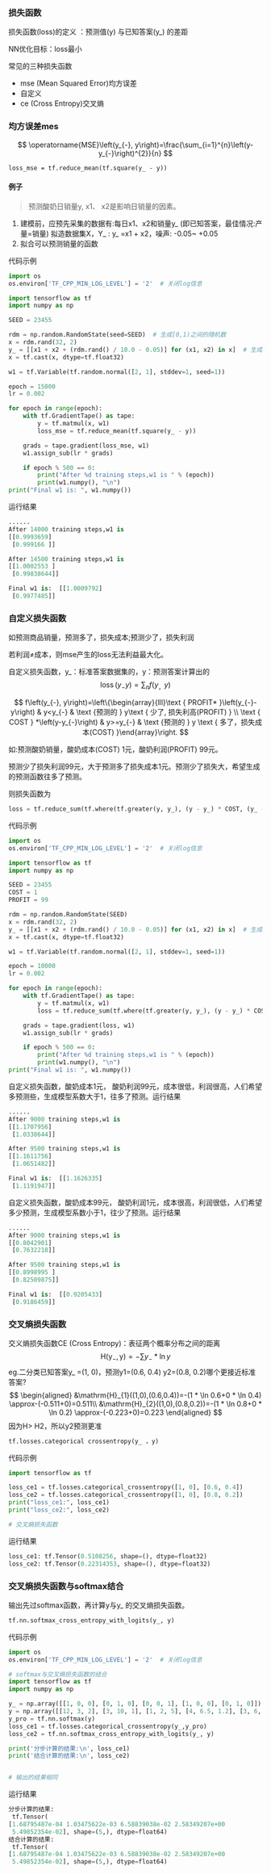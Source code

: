 ### 损失函数

损失函数(loss)的定义 ：预测值(y) 与已知答案(y_) 的差距

NN优化目标：loss最小

常见的三种损失函数

- mse (Mean Squared Error)均方误差
- 自定义
- ce (Cross Entropy)交叉熵

### 均方误差mes

$$
\operatorname{MSE}\left(y_{-}, y\right)=\frac{\sum_{i=1}^{n}\left(y-y_{-}\right)^{2}}{n}
$$

```
loss_mse = tf.reduce_mean(tf.square(y_ - y))
```

#### 例子

> 预测酸奶日销量y, x1、 x2是影响日销量的因素。

1. 建模前，应预先采集的数据有:每日x1、x2和销量y_ (即已知答案，最佳情况:产量=销量) 拟造数据集X，Y_ : y_ =x1 + x2，噪声: -0.05~ +0.05
2. 拟合可以预测销量的函数

代码示例

```python
import os
os.environ['TF_CPP_MIN_LOG_LEVEL'] = '2'  # 关闭log信息

import tensorflow as tf
import numpy as np

SEED = 23455

rdm = np.random.RandomState(seed=SEED)  # 生成[0,1)之间的随机数
x = rdm.rand(32, 2)
y_ = [[x1 + x2 + (rdm.rand() / 10.0 - 0.05)] for (x1, x2) in x]  # 生成噪声[0,1)/10=[0,0.1); [0,0.1)-0.05=[-0.05,0.05)
x = tf.cast(x, dtype=tf.float32)

w1 = tf.Variable(tf.random.normal([2, 1], stddev=1, seed=1))

epoch = 15000
lr = 0.002

for epoch in range(epoch):
    with tf.GradientTape() as tape:
        y = tf.matmul(x, w1)
        loss_mse = tf.reduce_mean(tf.square(y_ - y))

    grads = tape.gradient(loss_mse, w1)
    w1.assign_sub(lr * grads)

    if epoch % 500 == 0:
        print("After %d training steps,w1 is " % (epoch))
        print(w1.numpy(), "\n")
print("Final w1 is: ", w1.numpy())
```

运行结果

```python
......
After 14000 training steps,w1 is 
[[0.9993659]
 [0.999166 ]] 

After 14500 training steps,w1 is 
[[1.0002553 ]
 [0.99838644]] 

Final w1 is:  [[1.0009792]
 [0.9977485]]
```

### 自定义损失函数

如预测商品销量，预测多了，损失成本;预测少了，损失利润

若利润≠成本，则mse产生的loss无法利益最大化。

自定义损失函数，y_：标准答案数据集的，y：预测答案计算出的
$$
\operatorname{loss}\left(y_{-} y\right)=\sum_{n} f\left(y_， y\right)
$$

$$
f\left(y_{-}, y\right)=\left\{\begin{array}{lll}\text { PROFIT* }\left(y_{-}-y\right) & y<y_{-} & \text {预测的 } y\text { 少了, 损失利高(PROFIT) } \\ \text { COST } *\left(y-y_{-}\right) & y>=y_{-} & \text {预测的 } y \text { 多了，损失成本(COST) }\end{array}\right.
$$

如:预测酸奶销量，酸奶成本(COST) 1元，酸奶利润(PROFIT) 99元。

预测少了损失利润99元，大于预测多了损失成本1元。预测少了损失大，希望生成的预测函数往多了预测。

则损失函数为

```python
loss = tf.reduce_sum(tf.where(tf.greater(y, y_), (y - y_) * COST, (y_ - y) * PROFIT))
```

代码示例

```python
import os
os.environ['TF_CPP_MIN_LOG_LEVEL'] = '2'  # 关闭log信息

import tensorflow as tf
import numpy as np

SEED = 23455
COST = 1
PROFIT = 99

rdm = np.random.RandomState(SEED)
x = rdm.rand(32, 2)
y_ = [[x1 + x2 + (rdm.rand() / 10.0 - 0.05)] for (x1, x2) in x]  # 生成噪声[0,1)/10=[0,0.1); [0,0.1)-0.05=[-0.05,0.05)
x = tf.cast(x, dtype=tf.float32)

w1 = tf.Variable(tf.random.normal([2, 1], stddev=1, seed=1))

epoch = 10000
lr = 0.002

for epoch in range(epoch):
    with tf.GradientTape() as tape:
        y = tf.matmul(x, w1)
        loss = tf.reduce_sum(tf.where(tf.greater(y, y_), (y - y_) * COST, (y_ - y) * PROFIT))

    grads = tape.gradient(loss, w1)
    w1.assign_sub(lr * grads)

    if epoch % 500 == 0:
        print("After %d training steps,w1 is " % (epoch))
        print(w1.numpy(), "\n")
print("Final w1 is: ", w1.numpy())
```

自定义损失函数，酸奶成本1元， 酸奶利润99元，成本很低，利润很高，人们希望多预测些，生成模型系数大于1，往多了预测。运行结果

```python
......
After 9000 training steps,w1 is 
[[1.1707956]
 [1.0338644]] 

After 9500 training steps,w1 is 
[[1.1611756]
 [1.0651482]] 

Final w1 is:  [[1.1626335]
 [1.1191947]]
```

自定义损失函数，酸奶成本99元， 酸奶利润1元，成本很高，利润很低，人们希望多少预测，生成模型系数小于1，往少了预测。运行结果

```python
......
After 9000 training steps,w1 is 
[[0.8042901]
 [0.7632218]] 

After 9500 training steps,w1 is 
[[0.8998995 ]
 [0.82509875]] 

Final w1 is:  [[0.9205433]
 [0.9186459]]
```

### 交叉熵损失函数

交义熵损失函数CE (Cross Entropy)：表征两个概率分布之间的距离
$$
\mathrm{H}\left(\mathrm{y}_{-}, \mathrm{y}\right)=-\sum y_{-} * \ln y
$$
eg.二分类已知答案y_ =(1, 0)，预测y1=(0.6, 0.4) y2=(0.8, 0.2)哪个更接近标准答案?
$$
\begin{aligned}
&\mathrm{H}_{1}((1,0),(0.6,0.4))=-(1 * \ln 0.6+0 * \ln 0.4) \approx-(-0.511+0)=0.511\\
&\mathrm{H}_{2}((1,0),(0.8,0.2))=-(1 * \ln 0.8+0 * \ln 0.2) \approx-(-0.223+0)=0.223
\end{aligned}
$$
因为H> H2，所以y2预测更准

```python
tf.losses.categorical crossentropy(y_ ，y)
```

代码示例

```python
import tensorflow as tf

loss_ce1 = tf.losses.categorical_crossentropy([1, 0], [0.6, 0.4])
loss_ce2 = tf.losses.categorical_crossentropy([1, 0], [0.8, 0.2])
print("loss_ce1:", loss_ce1)
print("loss_ce2:", loss_ce2)

# 交叉熵损失函数
```

运行结果

```python
loss_ce1: tf.Tensor(0.5108256, shape=(), dtype=float32)
loss_ce2: tf.Tensor(0.22314353, shape=(), dtype=float32)
```

### 交叉熵损失函数与softmax结合

输出先过softmax函数，再计算y与y_ 的交叉熵损失函数。

```python
tf.nn.softmax_cross_entropy_with_logits(y_, y)
```

代码示例

```python
import os
os.environ['TF_CPP_MIN_LOG_LEVEL'] = '2'  # 关闭log信息

# softmax与交叉熵损失函数的结合
import tensorflow as tf
import numpy as np

y_ = np.array([[1, 0, 0], [0, 1, 0], [0, 0, 1], [1, 0, 0], [0, 1, 0]])
y = np.array([[12, 3, 2], [3, 10, 1], [1, 2, 5], [4, 6.5, 1.2], [3, 6, 1]])
y_pro = tf.nn.softmax(y)
loss_ce1 = tf.losses.categorical_crossentropy(y_,y_pro)
loss_ce2 = tf.nn.softmax_cross_entropy_with_logits(y_, y)

print('分步计算的结果:\n', loss_ce1)
print('结合计算的结果:\n', loss_ce2)


# 输出的结果相同
```

运行结果

```python
分步计算的结果:
 tf.Tensor(
[1.68795487e-04 1.03475622e-03 6.58839038e-02 2.58349207e+00
 5.49852354e-02], shape=(5,), dtype=float64)
结合计算的结果:
 tf.Tensor(
[1.68795487e-04 1.03475622e-03 6.58839038e-02 2.58349207e+00
 5.49852354e-02], shape=(5,), dtype=float64)
```

